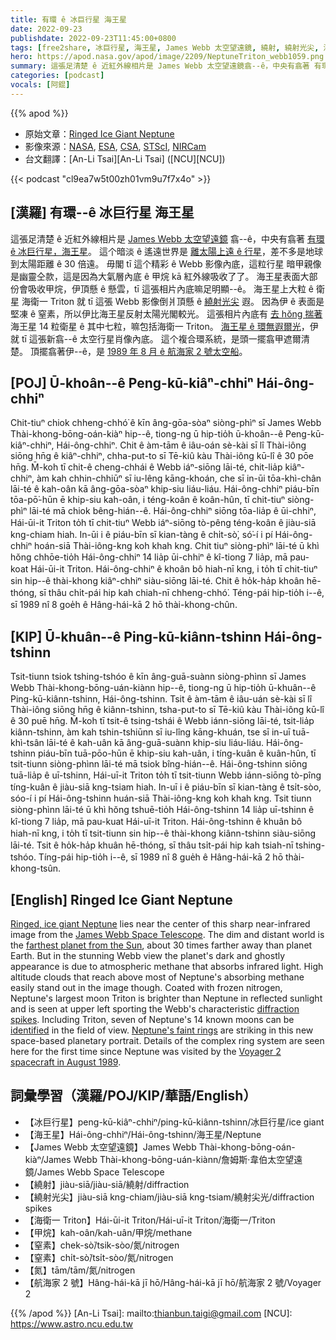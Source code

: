 ```yaml
---
title: 有環 ê 冰巨行星 海王星
date: 2022-09-23
publishdate: 2022-09-23T11:45:00+0800
tags: [free2share, 冰巨行星, 海王星, James Webb 太空望遠鏡, 繞射, 繞射光尖, 海衛一 Triton, 甲烷, 窒素, 氮, 航海家 2 號]
hero: https://apod.nasa.gov/apod/image/2209/NeptuneTriton_webb1059.png
summary: 這張足清楚 ê 近紅外線相片是 James Webb 太空望遠鏡翕--ê，中央有翕著 有環 ê 冰巨行星 海王星。
categories: [podcast]
vocals: [阿錕]
---
```


{{% apod %}}

- 原始文章：[Ringed Ice Giant Neptune](https://apod.nasa.gov/apod/ap220923.html)
- 影像來源：[NASA](https://www.nasa.gov), [ESA](https://www.esa.int/), [CSA](https://www.asc-csa.gc.ca/eng/), [STScI](https://www.stsci.edu/), [NIRCam](https://webbtelescope.org/contents/media/images/01FA0SZSEW1TZ51BHG0EGW2EZP)
- 台文翻譯：[An-Li Tsai][An-Li Tsai] ([NCU][NCU])

{{< podcast "cl9ea7w5t00zh01vm9u7f7x4o" >}}

## [漢羅] 有環--ê 冰巨行星 海王星
這張足清楚 ê 近紅外線相片是 [James Webb 太空望遠鏡][James Webb Space Telescope] 翕--ê，中央有翕著 [有環 ê 冰巨行星，海王星][Ringed, ice giant Neptune]。
這个暗淡 ê 遙遠世界是 [離太陽上遠 ê 行星][farthest planet from the Sun]，差不多是地球到太陽距離 ê 30 倍遠。
毋閣 tī 這个精彩 ê Webb 影像內底，這粒行星 暗甲親像是幽靈仝款，這是因為大氣層內底 ê 甲烷 kā 紅外線吸收了了。
海王星表面大部份會吸收甲烷，伊頂懸 ê 懸雲，tī 這張相片內底嘛足明顯--ê。
海王星上大粒 ê 衛星 海衛一 Triton 就 tī 這張 Webb 影像倒爿頂懸 ê [繞射光尖][diffraction spikes] 遐。
因為伊 ê 表面是堅凍 ê 窒素，所以伊比海王星反射太陽光閣較光。
這張相片內底有 [去 hŏng 揣著][identified] 海王星 14 粒衛星 ê 其中七粒，嘛包括海衛一 Triton。
[海王星 ê 環無遐爾光][Neptune's faint rings]，伊就 tī 這張新翕--ê 太空行星肖像內底。
這个複合環系統，是頭一擺翕甲遮爾清楚。
頂擺翕著伊--ê，是 [1989 年 8 月 ê 航海家 2 號太空船][Voyager 2 spacecraft in August 1989]。

## [POJ] Ū-khoân--ê Peng-kū-kiâⁿ-chhiⁿ Hái-ông-chhiⁿ
Chit-tiuⁿ chiok chheng-chhó͘ ê kīn âng-gōa-sòaⁿ siòng-phìⁿ sī James Webb Thài-khong-bōng-oán-kiàⁿ hip--ê, tiong-ng ū hip-tio̍h ū-khoân--ê Peng-kū-kiâⁿ-chhiⁿ, Hái-ông-chhiⁿ.
Chit ê àm-tām ê iâu-oán sè-kài sī lî Thài-iông siōng hn̄g ê kiâⁿ-chhiⁿ, chha-put-to sī Tē-kiû kàu Thài-iông kū-lî ê 30 pōe hn̄g.
M̄-koh tī chit-ê cheng-chhái ê Webb iáⁿ-siōng lāi-té, chit-lia̍p kiâⁿ-chhiⁿ, àm kah chhin-chhiūⁿ sī iu-lêng kāng-khoán, che sī in-ūi tōa-khì-chân lāi-té ê kah-oân kā âng-gōa-sòaⁿ khip-siu liáu-liáu.
Hái-ông-chhiⁿ piáu-bīn tōa-pō͘-hūn ē khip-siu kah-oân, i téng-koân ê koân-hûn, tī chit-tiuⁿ siòng-phìⁿ lāi-té mā chiok bêng-hián--ê.
Hái-ông-chhiⁿ siōng tōa-lia̍p ê ūi-chhiⁿ, Hái-ūi-it Triton to̍h tī chit-tiuⁿ Webb iáⁿ-siōng tò-pêng téng-koân ê jiàu-siā kng-chiam hiah.
In-ūi i ê piáu-bīn sī kian-tàng ê chi̍t-sò͘, só͘-í i pí Hái-ông-chhiⁿ hoán-siā Thài-iông-kng koh khah kng.
Chit tiuⁿ siòng-phìⁿ lāi-té ū khì hŏng chhōe-tio̍h Hái-ông-chhiⁿ 14 lia̍p ūi-chhiⁿ ê kî-tiong 7 lia̍p, mā pau-koat Hái-ūi-it Triton.
Hái-ông-chhiⁿ ê khoân bô hiah-nī kng, i to̍h tī chit-tiuⁿ sin hip--ê thài-khong kiâⁿ-chhiⁿ siàu-siōng lāi-té.
Chit ê ho̍k-ha̍p khoân hē-thóng, sī thâu chi̍t-pái hip kah chiah-nī chheng-chhó͘.
Téng-pái hip-tio̍h i--ê, sī 1989 nî 8 goe̍h ê Hâng-hái-kā 2 hō thài-khong-chûn.

## [KIP] Ū-khuân--ê Ping-kū-kiânn-tshinn Hái-ông-tshinn
Tsit-tiunn tsiok tshing-tshóo ê kīn âng-guā-suànn siòng-phìnn sī James Webb Thài-khong-bōng-uán-kiànn hip--ê, tiong-ng ū hip-tio̍h ū-khuân--ê Ping-kū-kiânn-tshinn, Hái-ông-tshinn.
Tsit ê àm-tām ê iâu-uán sè-kài sī lî Thài-iông siōng hn̄g ê kiânn-tshinn, tsha-put-to sī Tē-kiû kàu Thài-iông kū-lî ê 30 puē hn̄g.
M̄-koh tī tsit-ê tsing-tshái ê Webb iánn-siōng lāi-té, tsit-lia̍p kiânn-tshinn, àm kah tshin-tshiūnn sī iu-lîng kāng-khuán, tse sī in-uī tuā-khì-tsân lāi-té ê kah-uân kā âng-guā-suànn khip-siu liáu-liáu.
Hái-ông-tshinn piáu-bīn tuā-pōo-hūn ē khip-siu kah-uân, i tíng-kuân ê kuân-hûn, tī tsit-tiunn siòng-phìnn lāi-té mā tsiok bîng-hián--ê.
Hái-ông-tshinn siōng tuā-lia̍p ê uī-tshinn, Hái-uī-it Triton to̍h tī tsit-tiunn Webb iánn-siōng tò-pîng tíng-kuân ê jiàu-siā kng-tsiam hiah.
In-uī i ê piáu-bīn sī kian-tàng ê tsi̍t-sòo, sóo-í i pí Hái-ông-tshinn huán-siā Thài-iông-kng koh khah kng.
Tsit tiunn siòng-phìnn lāi-té ū khì hŏng tshuē-tio̍h Hái-ông-tshinn 14 lia̍p uī-tshinn ê kî-tiong 7 lia̍p, mā pau-kuat Hái-uī-it Triton.
Hái-ông-tshinn ê khuân bô hiah-nī kng, i to̍h tī tsit-tiunn sin hip--ê thài-khong kiânn-tshinn siàu-siōng lāi-té.
Tsit ê ho̍k-ha̍p khuân hē-thóng, sī thâu tsi̍t-pái hip kah tsiah-nī tshing-tshóo.
Tíng-pái hip-tio̍h i--ê, sī 1989 nî 8 gue̍h ê Hâng-hái-kā 2 hō thài-khong-tsûn.

## [English] Ringed Ice Giant Neptune

[Ringed, ice giant Neptune][Ringed, ice giant Neptune] lies near the center of this sharp near-infrared image from the [James Webb Space Telescope][James Webb Space Telescope].
The dim and distant world is the [farthest planet from the Sun][farthest planet from the Sun], about 30 times farther away than planet Earth.
But in the stunning Webb view the planet's dark and ghostly appearance is due to atmospheric methane that absorbs infrared light.
High altitude clouds that reach above most of Neptune's absorbing methane easily stand out in the image though.
Coated with frozen nitrogen, Neptune's largest moon Triton is brighter than Neptune in reflected sunlight and is seen at upper left sporting the Webb's characteristic [diffraction spikes][diffraction spikes].
Including Triton, seven of Neptune's 14 known moons can be [identified][identified] in the field of view.
[Neptune's faint rings][Neptune's faint rings] are striking in this new space-based planetary portrait.
Details of the complex ring system are seen here for the first time since Neptune was visited by the [Voyager 2 spacecraft in August 1989][Voyager 2 spacecraft in August 1989].

## 詞彙學習（漢羅/POJ/KIP/華語/English）
- 【冰巨行星】peng-kū-kiâⁿ-chhiⁿ/ping-kū-kiânn-tshinn/冰巨行星/ice giant
- 【海王星】Hái-ông-chhiⁿ/Hái-ông-tshinn/海王星/Neptune
- 【James Webb 太空望遠鏡】James Webb Thài-khong-bōng-oán-kiàⁿ/James Webb Thài-khong-bōng-uán-kiànn/詹姆斯·韋伯太空望遠鏡/James Webb Space Telescope
- 【繞射】jiàu-siā/jiàu-siā/繞射/diffraction
- 【繞射光尖】jiàu-siā kng-chiam/jiàu-siā kng-tsiam/繞射尖光/diffraction spikes
- 【海衛一 Triton】Hái-ūi-it Triton/Hái-uī-it Triton/海衛一/Triton
- 【甲烷】kah-oân/kah-uân/甲烷/methane
- 【窒素】chek-sò͘/tsik-sòo/氮/nitrogen
- 【窒素】chi̍t-sò͘/tsi̍t-sòo/氮/nitrogen
- 【氮】tām/tām/氮/nitrogen
- 【航海家 2 號】Hâng-hái-kā jī hō/Hâng-hái-kā jī hō/航海家 2 號/Voyager 2


{{% /apod %}}
[An-Li Tsai]: mailto:thianbun.taigi@gmail.com
[NCU]: https://www.astro.ncu.edu.tw

[copyright]: https://apod.nasa.gov/apod/fap/lib/about_apod.html#srapply

[Ringed, ice giant Neptune]:https://webbtelescope.org/contents/news-releases/2022/news-2022-046
[James Webb Space Telescope]:https://webbtelescope.org/
[farthest planet from the Sun]:https://solarsystem.nasa.gov/planets/neptune/overview/
[diffraction spikes]:https://webbtelescope.org/contents/media/images/01G529MX46J7AFK61GAMSHKSSN
[identified]:https://apod.nasa.gov/apod/image/2209/NeptuneTriton_webb1059.png
[Neptune's faint rings]:https://en.wikipedia.org/wiki/Rings_of_Neptune
[Voyager 2 spacecraft in August 1989]:https://apod.nasa.gov/apod/ap140515.html
